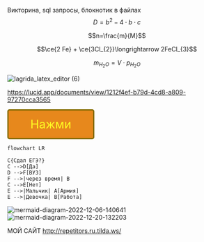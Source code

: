 Викторина, sql запросы, блокнотик в файлах
$$D = b^2-4\cdot b\cdot c$$

$$n=\frac{m}{M}$$

$$\ce{2 Fe} + \ce{3Cl_{2}}\longrightarrow 2FeCl_{3}$$

$$m_{H_{2}O}=V\cdot p_{H_{2}O}$$

![lagrida_latex_editor (6)](https://user-images.githubusercontent.com/114468712/200492774-77063a7d-aa9c-48f3-85a7-ff2ffd05ef58.png)


https://lucid.app/documents/view/1212f4ef-b79d-4cd8-a809-97270cca3565

<style>
.button_1670306189902 {
    display: inline-block !important;
    text-decoration: none !important;
    background-color: #e7881c !important;
    color: #ffff22 !important;
    border: 3px solid #846c00 !important;
    border-radius: 5px !important;
    font-size: 27px !important;
    padding: 15px 50px !important; 
    transition: all 0.6s ease !important;
}
.button_1670306189902:hover{
    text-decoration: none !important; 
    background-color: #ffff48 !important;
    color: #ea9a0e !important;
    border-color: #cca61e !important;
}
</style>
<a href="https://github.com/taya0001" class="button_1670306189902" target="_blank">
  Нажми
</a>

```mermaid
flowchart LR

C{Сдал ЕГЭ?}
C -->D[Да]
D -->F[ВУЗ]
F -->|через время| В
C -->E[Нет]
E -->|Мальчик| A[Армия]
E -->|Девочка| В[Работа]
```
![mermaid-diagram-2022-12-06-140641](https://user-images.githubusercontent.com/114468712/205844499-a768e0f3-4da1-49a0-9781-e8648c212e02.png)
![mermaid-diagram-2022-12-20-132203](https://user-images.githubusercontent.com/114468712/208597993-af48f10c-f8aa-40fc-9fdc-d2e70c5c951e.png)

МОЙ САЙТ http://repetitors.ru.tilda.ws/

